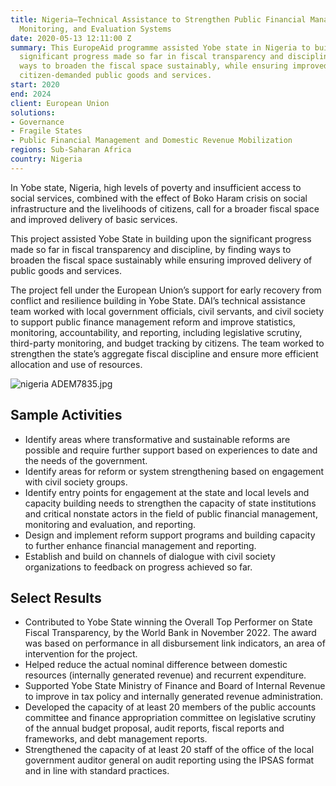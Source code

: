 ```yaml
---
title: Nigeria—Technical Assistance to Strengthen Public Financial Management, Statistics,
  Monitoring, and Evaluation Systems
date: 2020-05-13 12:11:00 Z
summary: This EuropeAid programme assisted Yobe state in Nigeria to build upon the
  significant progress made so far in fiscal transparency and discipline, by finding
  ways to broaden the fiscal space sustainably, while ensuring improved delivery of
  citizen-demanded public goods and services.
start: 2020
end: 2024
client: European Union
solutions:
- Governance
- Fragile States
- Public Financial Management and Domestic Revenue Mobilization
regions: Sub-Saharan Africa
country: Nigeria
---
```


In Yobe state, Nigeria, high levels of poverty and insufficient access to social services, combined with the effect of Boko Haram crisis on social infrastructure and the livelihoods of citizens, call for a broader fiscal space and improved delivery of basic services.

This project assisted Yobe State in building upon the significant progress made so far in fiscal transparency and discipline, by finding ways to broaden the fiscal space sustainably while ensuring improved delivery of public goods and services.

The project fell under the European Union’s support for early recovery from conflict and resilience building in Yobe State. DAI’s technical assistance team worked with local government officials, civil servants, and civil society to support public finance management reform and improve statistics, monitoring, accountability, and reporting, including legislative scrutiny, third-party monitoring, and budget tracking by citizens. The team worked to strengthen the state’s aggregate fiscal discipline and ensure more efficient allocation and use of resources.

![nigeria ADEM7835.jpg](/uploads/nigeria%20ADEM7835.jpg)

## Sample Activities

* Identify areas where transformative and sustainable reforms are possible and require further support based on experiences to date and the needs of the government.
* Identify areas for reform or system strengthening based on engagement with civil society groups.
* Identify entry points for engagement at the state and local levels and capacity building needs to strengthen the capacity of state institutions and critical nonstate actors in the field of public financial management, monitoring and evaluation, and reporting.
* Design and implement reform support programs and building capacity to further enhance financial management and reporting.
* Establish and build on channels of dialogue with civil society organizations to feedback on progress achieved so far.

## Select Results

* Contributed to Yobe State winning the Overall Top Performer on State Fiscal Transparency, by the World Bank in November 2022. The award was based on performance in all disbursement link indicators, an area of intervention for the project.  
* Helped reduce the actual nominal difference between domestic resources (internally generated revenue) and recurrent expenditure.
* Supported Yobe State Ministry of Finance and Board of Internal Revenue to improve in tax policy and internally generated revenue administration. 
* Developed the capacity of at least 20 members of the public accounts committee and finance appropriation committee on legislative scrutiny of the annual budget proposal, audit reports, fiscal reports and frameworks, and debt management reports.
* Strengthened the capacity of at least 20 staff of the office of the local government auditor general on audit reporting using the IPSAS format and in line with standard practices.